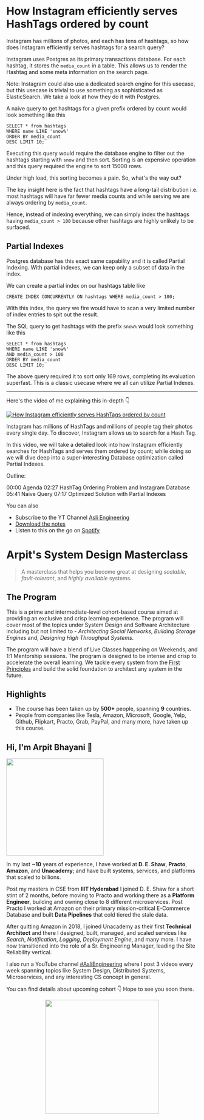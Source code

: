 How Instagram efficiently serves HashTags ordered by count
===


Instagram has millions of photos, and each has tens of hashtags, so how does Instagram efficiently serves hashtags for a search query?

Instagram uses Postgres as its primary transactions database. For each hashtag, it stores the `media_count` in a table. This allows us to render the Hashtag and some meta information on the search page.

Note: Instagram could also use a dedicated search engine for this usecase, but this usecase is trivial to use something as sophisticated as ElasticSearch. We take a look at how they do it with Postgres.

A naive query to get hashtags for a given prefix ordered by count would look something like this

```
SELECT * from hashtags
WHERE name LIKE 'snow%'
ORDER BY media_count
DESC LIMIT 10;
```

Executing this query would require the database engine to filter out the hashtags starting with `snow` and then sort. Sorting is an expensive operation and this query required the engine to sort 15000 rows.

Under high load, this sorting becomes a pain. So, what's the way out?

The key insight here is the fact that hashtags have a long-tail distribution i.e. most hashtags will have far fewer media counts and while serving we are always ordering by `media_count`.

Hence, instead of indexing everything, we can simply index the hashtags having `media_count > 100` because other hashtags are highly unlikely to be surfaced.

## Partial Indexes

Postgres database has this exact same capability and it is called Partial Indexing. With partial indexes, we can keep only a subset of data in the index.

We can create a partial index on our hashtags table like

```
CREATE INDEX CONCURRENTLY ON hashtags WHERE media_count > 100;
```

With this index, the query we fire would have to scan a very limited number of index entries to spit out the result.

The SQL query to get hashtags with the prefix `snow%` would look something like this

```
SELECT * from hashtags
WHERE name LIKE 'snow%'
AND media_count > 100
ORDER BY media_count
DESC LIMIT 10;
```

The above query required it to sort only 169 rows, completing its evaluation superfast. This is a classic usecase where we all can utilize Partial Indexes.
<hr />


<p>Here's the video of me explaining this in-depth 👇‍</p>

[![How Instagram efficiently serves HashTags ordered by count](https://i.ytimg.com/vi/CA2_0ZhVW2g/mqdefault.jpg)](https://www.youtube.com/watch?v=CA2_0ZhVW2g)

Instagram has millions of HashTags and millions of people tag their photos every single day. To discover, Instagram allows us to search for a Hash Tag.

In this video, we will take a detailed look into how Instagram efficiently searches for HashTags and serves them ordered by count; while doing so we will dive deep into a super-interesting Database optimization called Partial Indexes.

Outline:

00:00 Agenda
02:27 HashTag Ordering Problem and Instagram Database
05:41 Naive Query
07:17 Optimized Solution with Partial Indexes

You can also
 - Subscribe to the YT Channel [Asli Engineering](https://youtube.com/c/ArpitBhayani)
 - [Download the notes](https://drive.google.com/file/d/1C0uGvqYFcBCvqDfkDyJr1RJnTDOq2c6T/view?usp=sharing)
 - Listen to this on the go on [Spotify](https://open.spotify.com/show/7qMoamm2iZQrsPVm6IQLoD)

# Arpit's System Design Masterclass

> A masterclass that helps you become great at designing _scalable_, _fault-tolerant_, and _highly available_ systems.

## The Program

This is a prime and intermediate-level cohort-based course aimed at providing an exclusive and crisp learning experience. The program will cover most of the topics under System Design and Software Architecture including but not limited to - _Architecting Social Networks_, _Building Storage Engines_ and, _Designing High Throughput Systems_.

The program will have a blend of Live Classes happening on Weekends, and 1:1 Mentorship sessions. The program is designed to be intense and crisp to accelerate the overall learning. We tackle every system from the [First Principles](https://en.wikipedia.org/wiki/First_principle) and build the solid foundation to architect any system in the future.


## Highlights

 - The course has been taken up by __500+__ people, spanning __9__ countries.
 - People from companies like Tesla, Amazon, Microsoft, Google, Yelp, Github, Flipkart, Practo, Grab, PayPal, and many more, have taken up this course.


## Hi, I'm Arpit Bhayani 👋

<img width="256px" src="https://arpitbhayani.me/static/img/arpit.jpg" />

In my last **~10** years of experience, I have worked at **D. E. Shaw**, **Practo**, **Amazon**, and **Unacademy**; and have built systems, services, and platforms that scaled to billions.

Post my masters in CSE from **IIIT Hyderabad** I joined D. E. Shaw for a short stint of 2 months, before moving to Practo and working there as a **Platform Engineer**, building and owning close to 8 different microservices. Post Practo I worked at Amazon on their primary mission-critical E-Commerce Database and built **Data Pipelines** that cold tiered the stale data.

After quitting Amazon in 2018, I joined Unacademy as their first **Technical Architect** and there I designed, built, managed, and scaled services like _Search_, _Notification_, _Logging_, _Deployment Engine_, and many more. I have now transitioned into the role of a Sr. Engineering Manager, leading the Site Reliability vertical.

I also run a YouTube channel [#AsliEngineering](https://www.youtube.com/c/ArpitBhayani) where I post 3 videos every week spanning topics like System Design, Distributed Systems, Microservices, and any interesting CS concept in general.

You can find details about upcoming cohort 👇‍ Hope to see you soon there.

<center>
<a target="_blank" href="https://arpitbhayani.me/masterclass">
<img src="https://user-images.githubusercontent.com/4745789/137859181-d4499cf4-ce65-4466-8b88-a078ece0f081.PNG" width="300px" />
</a>
</center>